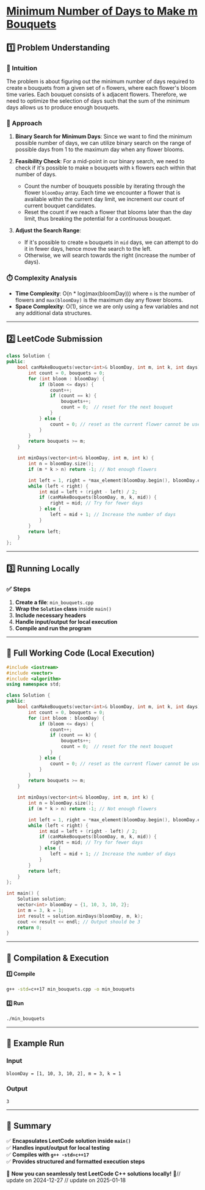 # **[Minimum Number of Days to Make m Bouquets](https://leetcode.com/problems/minimum-number-of-days-to-make-m-bouquets/description/)**  

## **1️⃣ Problem Understanding**  
### **📌 Intuition**  
The problem is about figuring out the minimum number of days required to create `m` bouquets from a given set of `n` flowers, where each flower's bloom time varies. Each bouquet consists of `k` adjacent flowers. Therefore, we need to optimize the selection of days such that the sum of the minimum days allows us to produce enough bouquets.

### **🚀 Approach**  
1. **Binary Search for Minimum Days**: Since we want to find the minimum possible number of days, we can utilize binary search on the range of possible days from 1 to the maximum day when any flower blooms.
  
2. **Feasibility Check**: For a mid-point in our binary search, we need to check if it's possible to make `m` bouquets with `k` flowers each within that number of days. 
   - Count the number of bouquets possible by iterating through the flower `bloomDay` array. Each time we encounter a flower that is available within the current day limit, we increment our count of current bouquet candidates.
   - Reset the count if we reach a flower that blooms later than the day limit, thus breaking the potential for a continuous bouquet.

3. **Adjust the Search Range**: 
   - If it's possible to create `m` bouquets in `mid` days, we can attempt to do it in fewer days, hence move the search to the left.
   - Otherwise, we will search towards the right (increase the number of days).

### **⏱️ Complexity Analysis**  
- **Time Complexity**: O(n * log(max(bloomDay))) where `n` is the number of flowers and `max(bloomDay)` is the maximum day any flower blooms.
- **Space Complexity**: O(1), since we are only using a few variables and not any additional data structures.

---  

## **2️⃣ LeetCode Submission**  
```cpp
class Solution {
public:
    bool canMakeBouquets(vector<int>& bloomDay, int m, int k, int days) {
        int count = 0, bouquets = 0;
        for (int bloom : bloomDay) {
            if (bloom <= days) {
                count++;
                if (count == k) {
                    bouquets++;
                    count = 0;  // reset for the next bouquet
                }
            } else {
                count = 0; // reset as the current flower cannot be used
            }
        }
        return bouquets >= m;
    }

    int minDays(vector<int>& bloomDay, int m, int k) {
        int n = bloomDay.size();
        if (m * k > n) return -1; // Not enough flowers

        int left = 1, right = *max_element(bloomDay.begin(), bloomDay.end());
        while (left < right) {
            int mid = left + (right - left) / 2;
            if (canMakeBouquets(bloomDay, m, k, mid)) {
                right = mid; // Try for fewer days
            } else {
                left = mid + 1; // Increase the number of days
            }
        }
        return left;
    }
};  
```  

---  

## **3️⃣ Running Locally**  
### **✅ Steps**  
1. **Create a file**: `min_bouquets.cpp`  
2. **Wrap the `Solution` class** inside `main()`  
3. **Include necessary headers**  
4. **Handle input/output for local execution**  
5. **Compile and run the program**  

---  

## **📝 Full Working Code (Local Execution)**  
```cpp
#include <iostream>
#include <vector>
#include <algorithm>
using namespace std;

class Solution {
public:
    bool canMakeBouquets(vector<int>& bloomDay, int m, int k, int days) {
        int count = 0, bouquets = 0;
        for (int bloom : bloomDay) {
            if (bloom <= days) {
                count++;
                if (count == k) {
                    bouquets++;
                    count = 0;  // reset for the next bouquet
                }
            } else {
                count = 0; // reset as the current flower cannot be used
            }
        }
        return bouquets >= m;
    }

    int minDays(vector<int>& bloomDay, int m, int k) {
        int n = bloomDay.size();
        if (m * k > n) return -1; // Not enough flowers

        int left = 1, right = *max_element(bloomDay.begin(), bloomDay.end());
        while (left < right) {
            int mid = left + (right - left) / 2;
            if (canMakeBouquets(bloomDay, m, k, mid)) {
                right = mid; // Try for fewer days
            } else {
                left = mid + 1; // Increase the number of days
            }
        }
        return left;
    }
};

int main() {
    Solution solution;
    vector<int> bloomDay = {1, 10, 3, 10, 2};
    int m = 3, k = 1;
    int result = solution.minDays(bloomDay, m, k);
    cout << result << endl; // Output should be 3
    return 0;
}
```  

---  

## **🔧 Compilation & Execution**  
#### **1️⃣ Compile**  
```bash
g++ -std=c++17 min_bouquets.cpp -o min_bouquets
```  

#### **2️⃣ Run**  
```bash
./min_bouquets
```  

---  

## **🎯 Example Run**  
### **Input**  
```
bloomDay = [1, 10, 3, 10, 2], m = 3, k = 1
```  
### **Output**  
```
3
```  

---  

## **📌 Summary**  
✅ **Encapsulates LeetCode solution inside `main()`**  
✅ **Handles input/output for local testing**  
✅ **Compiles with `g++ -std=c++17`**  
✅ **Provides structured and formatted execution steps**  

🚀 **Now you can seamlessly test LeetCode C++ solutions locally!** 🚀// update on 2024-12-27
// update on 2025-01-18
